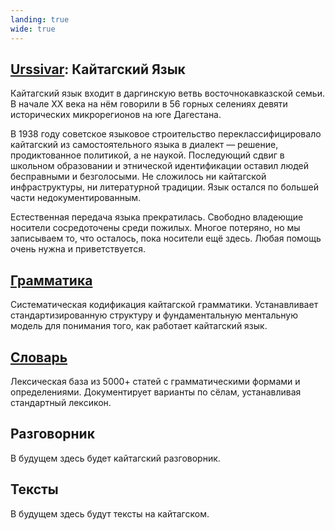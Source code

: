 ```yaml
---
landing: true
wide: true
---
```


<script setup lang="ts">
import QuotesTypewriter from "@/components/QuotesTypewriter.vue";
</script>

<article>

# [Urssivar](../index#кайтагский-язык): Кайтагский Язык

Кайтагский язык входит в даргинскую ветвь восточнокавказской семьи. В начале XX века на нём говорили в 56 горных селениях девяти исторических микрорегионов на юге Дагестана.

В 1938 году советское языковое строительство переклассифицировало кайтагский из самостоятельного языка в диалект — решение, продиктованное политикой, а не наукой. Последующий сдвиг в школьном образовании и этнической идентификации оставил людей бесправными и безголосыми. Не сложилось ни кайтагской инфраструктуры, ни литературной традиции. Язык остался по большей части недокументированным.

Естественная передача языка прекратилась. Свободно владеющие носители сосредоточены среди пожилых. Многое потеряно, но мы записываем то, что осталось, пока носители ещё здесь. Любая помощь очень нужна и приветствуется.

</article>

<QuotesTypewriter />

<article>

## [Грамматика](./grammar/intro.md)

Систематическая кодификация кайтагской грамматики. Устанавливает стандартизированную структуру и фундаментальную ментальную модель для понимания того, как работает кайтагский язык.

## [Словарь](./dictionary/intro.md)

Лексическая база из 5000+ статей с грамматическими формами и определениями. Документирует варианты по сёлам, устанавливая стандартный лексикон.

## Разговорник

В будущем здесь будет кайтагский разговорник.

## Тексты

В будущем здесь будут тексты на кайтагском.

</article>
